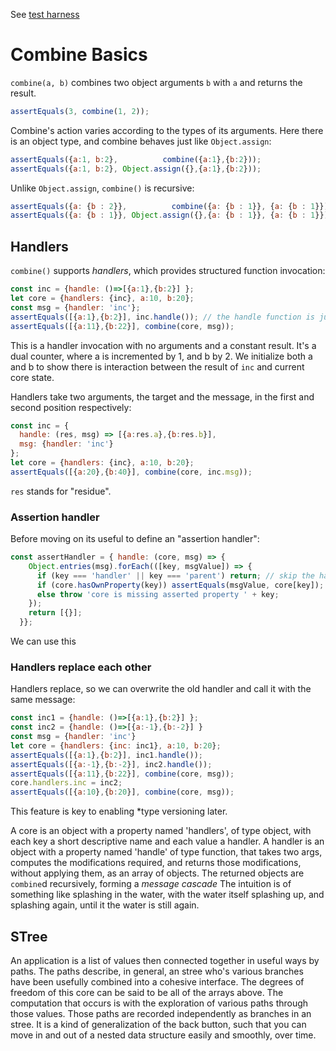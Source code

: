 <!DOCTYPE html>
<title>Welcome to Markdown!</title>
<link rel="stylesheet" href="/style.css">
<link id="favicon" rel="icon" type="image/svg+xml" href="data:image/svg+xml,
<svg xmlns='http://www.w3.org/2000/svg' viewBox='0 0 1 1'>
<rect width='1' height='1' fill='DodgerBlue' />
</svg>"/>
<link rel="stylesheet" href="/kata/highlight.github-dark.css">

<script type="module">
import hljs from '/kata/highlight.min.js';
import javascript from '/kata/highlight.javascript.min.js';
hljs.registerLanguage('javascript', javascript);
document.addEventListener('DOMContentLoaded', (event) => {
  document.querySelectorAll('pre code').forEach((elt) => {
    hljs.highlightElement(elt);
  });
});
</script>

See [test harness](./combine2.html)

# Combine Basics

`combine(a, b)` combines two object arguments `b` with `a` and returns the result.

```js
assertEquals(3, combine(1, 2));
```

Combine's action varies according to the types of its arguments.
Here there is an object type, and combine behaves just like `Object.assign`:

```js
assertEquals({a:1, b:2},          combine({a:1},{b:2}));
assertEquals({a:1, b:2}, Object.assign({},{a:1},{b:2}));
```

Unlike `Object.assign`, `combine()` is recursive:
```js
assertEquals({a: {b : 2}},          combine({a: {b : 1}}, {a: {b : 1}}));
assertEquals({a: {b : 1}}, Object.assign({},{a: {b : 1}}, {a: {b : 1}}));
```

## Handlers

`combine()` supports *handlers*, which provides structured function invocation:

```js
const inc = {handle: ()=>[{a:1},{b:2}] };
let core = {handlers: {inc}, a:10, b:20};
const msg = {handler: 'inc'};
assertEquals([{a:1},{b:2}], inc.handle()); // the handle function is just an ordinary pure function
assertEquals([{a:11},{b:22}], combine(core, msg));
```

This is a handler invocation with no arguments and a constant result.
It's a dual counter, where a is incremented by 1, and b by 2.
We initialize both a and b to show there is interaction between the result of `inc` and current core state.

Handlers take two arguments, the target and the message, in the first and second position respectively:
```js
const inc = {
  handle: (res, msg) => [{a:res.a},{b:res.b}],
  msg: {handler: 'inc'}
};
let core = {handlers: {inc}, a:10, b:20};
assertEquals([{a:20},{b:40}], combine(core, inc.msg));
```
`res` stands for "residue".

### Assertion handler
Before moving on its useful to define an "assertion handler":
```js
const assertHandler = { handle: (core, msg) => {
    Object.entries(msg).forEach(([key, msgValue]) => {
      if (key === 'handler' || key === 'parent') return; // skip the handler name itself
      if (core.hasOwnProperty(key)) assertEquals(msgValue, core[key]);
      else throw 'core is missing asserted property ' + key;
    });
    return [{}];
  }};
```

We can use this

### Handlers replace each other

Handlers replace, so we can overwrite the old handler and call it with the same message:
```js
const inc1 = {handle: ()=>[{a:1},{b:2}] };
const inc2 = {handle: ()=>[{a:-1},{b:-2}] }
const msg = {handler: 'inc'}
let core = {handlers: {inc: inc1}, a:10, b:20};
assertEquals([{a:1},{b:2}], inc1.handle());
assertEquals([{a:-1},{b:-2}], inc2.handle());
assertEquals([{a:11},{b:22}], combine(core, msg));
core.handlers.inc = inc2;
assertEquals([{a:10},{b:20}], combine(core, msg));
```
This feature is key to enabling *type versioning later.




A core is an object with a property named 'handlers', of type object, with each key a short descriptive name and each value a handler.
A handler is an object with a property named 'handle' of type function, that takes two args, computes the modifications required, and returns those modifications, without applying them, as an array of objects.
The returned objects are `combine`d recursively, forming a *message cascade*
The intuition is of something like splashing in the water, with the water itself splashing up, and splashing again, until it the water is still again.


## STree
An application is a list of values then connected together in useful ways by paths.
The paths describe, in general, an stree who's various branches have been usefully combined into a cohesive interface.
The degrees of freedom of this core can be said to be all of the arrays above.
The computation that occurs is with the exploration of various paths through those values.
Those paths are recorded independently as branches in an stree.
It is a kind of generalization of the back button, such that you can move in and out of a nested data structure easily and smoothly, over time.
